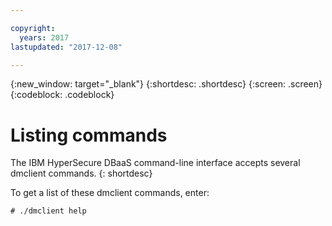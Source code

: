 ```yaml
---

copyright:
  years: 2017
lastupdated: "2017-12-08"

---
```


{:new_window: target="_blank"}
{:shortdesc: .shortdesc}
{:screen: .screen}
{:codeblock: .codeblock}

# Listing commands

The IBM HyperSecure DBaaS command-line interface accepts several dmclient commands.
{: shortdesc}

To get a list of these dmclient commands, enter:

```
# ./dmclient help
```
